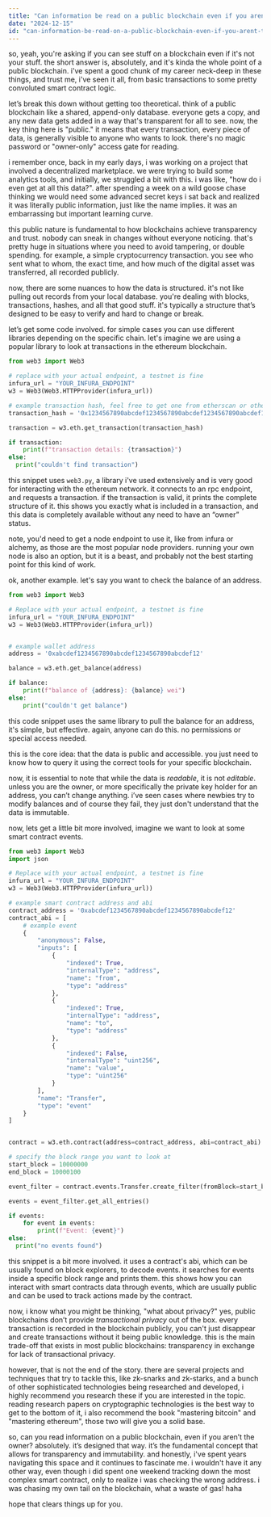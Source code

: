 ```yaml
---
title: "Can information be read on a public blockchain even if you aren't the owner?"
date: "2024-12-15"
id: "can-information-be-read-on-a-public-blockchain-even-if-you-arent-the-owner"
---
```


so, yeah, you're asking if you can see stuff on a blockchain even if it's not your stuff. the short answer is, absolutely, and it's kinda the whole point of a public blockchain. i've spent a good chunk of my career neck-deep in these things, and trust me, i've seen it all, from basic transactions to some pretty convoluted smart contract logic.

let’s break this down without getting too theoretical. think of a public blockchain like a shared, append-only database. everyone gets a copy, and any new data gets added in a way that's transparent for all to see. now, the key thing here is "public." it means that every transaction, every piece of data, is generally visible to anyone who wants to look. there's no magic password or "owner-only" access gate for reading.

i remember once, back in my early days, i was working on a project that involved a decentralized marketplace. we were trying to build some analytics tools, and initially, we struggled a bit with this. i was like, "how do i even get at all this data?". after spending a week on a wild goose chase thinking we would need some advanced secret keys i sat back and realized it was literally public information, just like the name implies. it was an embarrassing but important learning curve.

this public nature is fundamental to how blockchains achieve transparency and trust. nobody can sneak in changes without everyone noticing. that's pretty huge in situations where you need to avoid tampering, or double spending. for example, a simple cryptocurrency transaction. you see who sent what to whom, the exact time, and how much of the digital asset was transferred, all recorded publicly.

now, there are some nuances to how the data is structured. it's not like pulling out records from your local database. you're dealing with blocks, transactions, hashes, and all that good stuff. it's typically a structure that’s designed to be easy to verify and hard to change or break.

let’s get some code involved. for simple cases you can use different libraries depending on the specific chain. let's imagine we are using a popular library to look at transactions in the ethereum blockchain.

```python
from web3 import Web3

# replace with your actual endpoint, a testnet is fine
infura_url = "YOUR_INFURA_ENDPOINT"
w3 = Web3(Web3.HTTPProvider(infura_url))

# example transaction hash, feel free to get one from etherscan or other block explorer
transaction_hash = '0x1234567890abcdef1234567890abcdef1234567890abcdef1234567890abcdef'  

transaction = w3.eth.get_transaction(transaction_hash)

if transaction:
    print(f"transaction details: {transaction}")
else:
  print("couldn't find transaction")

```

this snippet uses `web3.py`, a library i've used extensively and is very good for interacting with the ethereum network. it connects to an rpc endpoint, and requests a transaction. if the transaction is valid, it prints the complete structure of it. this shows you exactly what is included in a transaction, and this data is completely available without any need to have an “owner” status.

note, you'd need to get a node endpoint to use it, like from infura or alchemy, as those are the most popular node providers. running your own node is also an option, but it is a beast, and probably not the best starting point for this kind of work.

ok, another example. let's say you want to check the balance of an address.

```python
from web3 import Web3

# Replace with your actual endpoint, a testnet is fine
infura_url = "YOUR_INFURA_ENDPOINT"
w3 = Web3(Web3.HTTPProvider(infura_url))


# example wallet address
address = '0xabcdef1234567890abcdef1234567890abcdef12'  

balance = w3.eth.get_balance(address)

if balance:
    print(f"balance of {address}: {balance} wei")
else:
    print("couldn't get balance")

```

this code snippet uses the same library to pull the balance for an address, it's simple, but effective. again, anyone can do this. no permissions or special access needed.

this is the core idea: that the data is public and accessible. you just need to know how to query it using the correct tools for your specific blockchain.

now, it is essential to note that while the data is *readable*, it is not *editable*. unless you are the owner, or more specifically the private key holder for an address, you can’t change anything. i’ve seen cases where newbies try to modify balances and of course they fail, they just don't understand that the data is immutable.

now, lets get a little bit more involved, imagine we want to look at some smart contract events.

```python
from web3 import Web3
import json

# Replace with your actual endpoint, a testnet is fine
infura_url = "YOUR_INFURA_ENDPOINT"
w3 = Web3(Web3.HTTPProvider(infura_url))

# example smart contract address and abi
contract_address = '0xabcdef1234567890abcdef1234567890abcdef12'
contract_abi = [
    # example event
    {
        "anonymous": False,
        "inputs": [
            {
                "indexed": True,
                "internalType": "address",
                "name": "from",
                "type": "address"
            },
            {
                "indexed": True,
                "internalType": "address",
                "name": "to",
                "type": "address"
            },
            {
                "indexed": False,
                "internalType": "uint256",
                "name": "value",
                "type": "uint256"
            }
        ],
        "name": "Transfer",
        "type": "event"
    }
]


contract = w3.eth.contract(address=contract_address, abi=contract_abi)

# specify the block range you want to look at
start_block = 10000000
end_block = 10000100

event_filter = contract.events.Transfer.create_filter(fromBlock=start_block, toBlock=end_block)

events = event_filter.get_all_entries()

if events:
    for event in events:
        print(f"Event: {event}")
else:
  print("no events found")

```

this snippet is a bit more involved. it uses a contract's abi, which can be usually found on block explorers, to decode events. it searches for events inside a specific block range and prints them. this shows how you can interact with smart contracts data through events, which are usually public and can be used to track actions made by the contract.

now, i know what you might be thinking, "what about privacy?" yes, public blockchains don’t provide *transactional privacy* out of the box. every transaction is recorded in the blockchain publicly, you can't just disappear and create transactions without it being public knowledge. this is the main trade-off that exists in most public blockchains: transparency in exchange for lack of transactional privacy.

however, that is not the end of the story. there are several projects and techniques that try to tackle this, like zk-snarks and zk-starks, and a bunch of other sophisticated technologies being researched and developed, i highly recommend you research these if you are interested in the topic. reading research papers on cryptographic technologies is the best way to get to the bottom of it, i also recommend the book "mastering bitcoin" and "mastering ethereum", those two will give you a solid base.

so, can you read information on a public blockchain, even if you aren’t the owner? absolutely. it’s designed that way. it’s the fundamental concept that allows for transparency and immutability. and honestly, i've spent years navigating this space and it continues to fascinate me. i wouldn't have it any other way, even though i did spent one weekend tracking down the most complex smart contract, only to realize i was checking the wrong address. i was chasing my own tail on the blockchain, what a waste of gas! haha

hope that clears things up for you.
